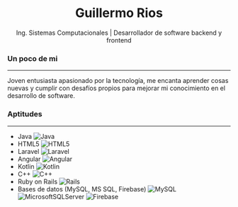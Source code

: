 <h1 align="center">Guillermo Rios</h1>
<p align="center">Ing. Sistemas Computacionales | Desarrollador de software backend y frontend</p>

### Un poco de mi
---
Joven entusiasta apasionado por la tecnología, me encanta aprender cosas nuevas y cumplir con desafíos propios para mejorar mi conocimiento en el desarrollo de software. 

### Aptitudes
---
- Java ![Java](https://img.shields.io/badge/java-%23ED8B00.svg?style=for-the-badge&logo=java&logoColor=white)
- HTML5 ![HTML5](https://img.shields.io/badge/html5-%23E34F26.svg?style=for-the-badge&logo=html5&logoColor=white)
- Laravel ![Laravel](https://img.shields.io/badge/laravel-%23FF2D20.svg?style=for-the-badge&logo=laravel&logoColor=white)
- Angular ![Angular](https://img.shields.io/badge/angular-%23DD0031.svg?style=for-the-badge&logo=angular&logoColor=white)
- Kotlin ![Kotlin](https://img.shields.io/badge/kotlin-%230095D5.svg?style=for-the-badge&logo=kotlin&logoColor=white)
- C++ ![C++](https://img.shields.io/badge/c++-%2300599C.svg?style=for-the-badge&logo=c%2B%2B&logoColor=white)
- Ruby on Rails ![Rails](https://img.shields.io/badge/rails-%23CC0000.svg?style=for-the-badge&logo=ruby-on-rails&logoColor=white)
- Bases de datos (MySQL, MS SQL, Firebase) ![MySQL](https://img.shields.io/badge/mysql-%2300f.svg?style=for-the-badge&logo=mysql&logoColor=white) ![MicrosoftSQLServer](https://img.shields.io/badge/Microsoft%20SQL%20Sever-CC2927?style=for-the-badge&logo=microsoft%20sql%20server&logoColor=white) ![Firebase](https://img.shields.io/badge/firebase-%23039BE5.svg?style=for-the-badge&logo=firebase)

